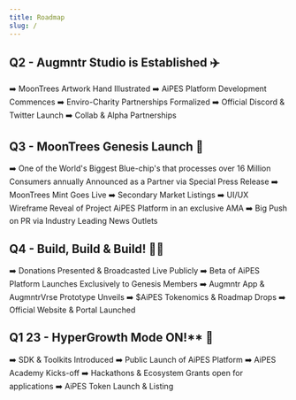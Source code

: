 ```yaml
---
title: Roadmap
slug: /
---
```


## Q2 - Augmntr Studio is Established ✈️ 
➡️ MoonTrees Artwork Hand Illustrated
➡️ AiPES Platform Development Commences
➡️ Enviro-Charity Partnerships Formalized
➡️ Official Discord & Twitter Launch
➡️ Collab & Alpha Partnerships

## Q3 - MoonTrees Genesis Launch 🌴 
➡️ One of the World's Biggest Blue-chip's that processes over 16 Million Consumers annually Announced as a Partner via Special Press Release
➡️ MoonTrees Mint Goes Live
➡️ Secondary Market Listings
➡️ UI/UX Wireframe Reveal of Project AiPES Platform in an exclusive AMA
➡️ Big Push on PR via Industry Leading News Outlets

## Q4 - Build, Build & Build! 👨‍💻 
➡️ Donations Presented & Broadcasted Live Publicly
➡️ Beta of AiPES Platform Launches Exclusively to Genesis Members
➡️ Augmntr App & AugmntrVrse Prototype Unveils
➡️ $AiPES Tokenomics & Roadmap Drops
➡️ Official Website & Portal Launched

## Q1 23 - HyperGrowth Mode ON!** 🚀
➡️ SDK & Toolkits Introduced
➡️ Public Launch of AiPES Platform
➡️ AiPES Academy Kicks-off
➡️ Hackathons & Ecosystem Grants open for applications
➡️ AiPES Token Launch & Listing